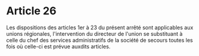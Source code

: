 # Article 26

Les dispositions des articles 1er à 23 du présent arrêté sont applicables aux unions régionales, l'intervention du directeur de l'union se substituant à celle du chef des services administratifs de la société de secours toutes les fois où celle-ci est prévue auxdits articles.
